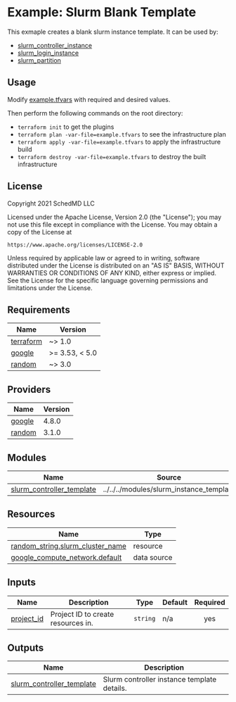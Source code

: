 # Example: Slurm Blank Template

This exmaple creates a blank slurm instance template. It can be used by:
- [slurm_controller_instance](../../../modules/slurm_controller_instance)
- [slurm_login_instance](../../../modules/slurm_login_instance)
- [slurm_partition](../../../modules/slurm_partition)

## Usage

Modify [example.tfvars](./example.tfvars) with required and desired values.

Then perform the following commands on the root directory:

- `terraform init` to get the plugins
- `terraform plan -var-file=example.tfvars` to see the infrastructure plan
- `terraform apply -var-file=example.tfvars` to apply the infrastructure build
- `terraform destroy -var-file=example.tfvars` to destroy the built infrastructure

## License

<!-- BEGINNING OF PRE-COMMIT-TERRAFORM DOCS HOOK -->
Copyright 2021 SchedMD LLC

Licensed under the Apache License, Version 2.0 (the "License");
you may not use this file except in compliance with the License.
You may obtain a copy of the License at

    https://www.apache.org/licenses/LICENSE-2.0

Unless required by applicable law or agreed to in writing, software
distributed under the License is distributed on an "AS IS" BASIS,
WITHOUT WARRANTIES OR CONDITIONS OF ANY KIND, either express or implied.
See the License for the specific language governing permissions and
limitations under the License.

## Requirements

| Name | Version |
|------|---------|
| <a name="requirement_terraform"></a> [terraform](#requirement\_terraform) | ~> 1.0 |
| <a name="requirement_google"></a> [google](#requirement\_google) | >= 3.53, < 5.0 |
| <a name="requirement_random"></a> [random](#requirement\_random) | ~> 3.0 |

## Providers

| Name | Version |
|------|---------|
| <a name="provider_google"></a> [google](#provider\_google) | 4.8.0 |
| <a name="provider_random"></a> [random](#provider\_random) | 3.1.0 |

## Modules

| Name | Source | Version |
|------|--------|---------|
| <a name="module_slurm_controller_template"></a> [slurm\_controller\_template](#module\_slurm\_controller\_template) | ../../../modules/slurm_instance_template | n/a |

## Resources

| Name | Type |
|------|------|
| [random_string.slurm_cluster_name](https://registry.terraform.io/providers/hashicorp/random/latest/docs/resources/string) | resource |
| [google_compute_network.default](https://registry.terraform.io/providers/hashicorp/google/latest/docs/data-sources/compute_network) | data source |

## Inputs

| Name | Description | Type | Default | Required |
|------|-------------|------|---------|:--------:|
| <a name="input_project_id"></a> [project\_id](#input\_project\_id) | Project ID to create resources in. | `string` | n/a | yes |

## Outputs

| Name | Description |
|------|-------------|
| <a name="output_slurm_controller_template"></a> [slurm\_controller\_template](#output\_slurm\_controller\_template) | Slurm controller instance template details. |
<!-- END OF PRE-COMMIT-TERRAFORM DOCS HOOK -->
